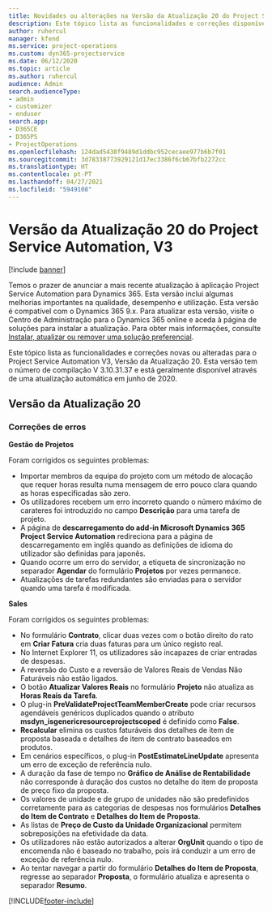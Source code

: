 ```yaml
---
title: Novidades ou alterações na Versão da Atualização 20 do Project Service Automation, V3
description: Este tópico lista as funcionalidades e correções disponíveis na Versão da Atualização 20 do Project Service Automation, V3
author: ruhercul
manager: kfend
ms.service: project-operations
ms.custom: dyn365-projectservice
ms.date: 06/12/2020
ms.topic: article
ms.author: ruhercul
audience: Admin
search.audienceType:
- admin
- customizer
- enduser
search.app:
- D365CE
- D365PS
- ProjectOperations
ms.openlocfilehash: 124dad5438f9489d1ddbc952cecaee977b6b7f01
ms.sourcegitcommit: 3d78338773929121d17ec3386f6cb67bfb2272cc
ms.translationtype: HT
ms.contentlocale: pt-PT
ms.lasthandoff: 04/27/2021
ms.locfileid: "5949108"
---
```

# <a name="project-service-automation-update-release-20-v3"></a>Versão da Atualização 20 do Project Service Automation, V3

[!include [banner](../includes/psa-now-project-operations.md)]

Temos o prazer de anunciar a mais recente atualização à aplicação Project Service Automation para Dynamics 365. Esta versão inclui algumas melhorias importantes na qualidade, desempenho e utilização. Esta versão é compatível com o Dynamics 365 9.x. Para atualizar esta versão, visite o Centro de Administração para o Dynamics 365 online e aceda à página de soluções para instalar a atualização. Para obter mais informações, consulte [Instalar, atualizar ou remover uma solução preferencial](/power-platform/admin/install-remove-preferred-solution).

Este tópico lista as funcionalidades e correções novas ou alteradas para o Project Service Automation V3, Versão da Atualização 20. Esta versão tem o número de compilação V 3.10.31.37 e está geralmente disponível através de uma atualização automática em junho de 2020.

## <a name="update-release-20"></a>Versão da Atualização 20

### <a name="bug-fixes"></a>Correções de erros

**Gestão de Projetos**

Foram corrigidos os seguintes problemas:

- Importar membros da equipa do projeto com um método de alocação que requer horas resulta numa mensagem de erro pouco clara quando as horas especificadas são zero.
- Os utilizadores recebem um erro incorreto quando o número máximo de carateres foi introduzido no campo **Descrição** para uma tarefa de projeto.
- A página de **descarregamento do add-in Microsoft Dynamics 365 Project Service Automation** redireciona para a página de descarregamento em inglês quando as definições de idioma do utilizador são definidas para japonês.
- Quando ocorre um erro do servidor, a etiqueta de sincronização no separador **Agendar** do formulário **Projetos** por vezes permanece.
- Atualizações de tarefas redundantes são enviadas para o servidor quando uma tarefa é modificada.

**Sales**

Foram corrigidos os seguintes problemas:

- No formulário **Contrato**, clicar duas vezes com o botão direito do rato em **Criar Fatura** cria duas faturas para um único registo real.
- No Internet Explorer 11, os utilizadores são incapazes de criar entradas de despesas.
- A reversão do Custo e a reversão de Valores Reais de Vendas Não Faturáveis não estão ligados.
- O botão **Atualizar Valores Reais** no formulário **Projeto** não atualiza as **Horas Reais da Tarefa**.
- O plug-in **PreValidateProjectTeamMemberCreate** pode criar recursos agendáveis genéricos duplicados quando o atributo **msdyn_isgenericresourceprojectscoped** é definido como **False**.
- **Recalcular** elimina os custos faturáveis dos detalhes de item de proposta baseada e detalhes de item de contrato baseados em produtos.
- Em cenários específicos, o plug-in **PostEstimateLineUpdate** apresenta um erro de exceção de referência nulo.
- A duração da fase de tempo no **Gráfico de Análise de Rentabilidade** não corresponde à duração dos custos no detalhe do item de proposta de preço fixo da proposta.
- Os valores de unidade e de grupo de unidades não são predefinidos corretamente para as categorias de despesas nos formulários **Detalhes do Item de Contrato** e **Detalhes do Item de Proposta**.
- As listas de **Preço de Custo da Unidade Organizacional** permitem sobreposições na efetividade da data.
- Os utilizadores não estão autorizados a alterar **OrgUnit** quando o tipo de encomenda não é baseado no trabalho, pois irá conduzir a um erro de exceção de referência nulo.
- Ao tentar navegar a partir do formulário **Detalhes do Item de Proposta**, regresse ao separador **Proposta**, o formulário atualiza e apresenta o separador **Resumo**.


[!INCLUDE[footer-include](../includes/footer-banner.md)]